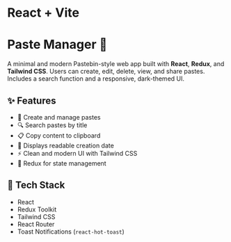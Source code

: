 # React + Vite

# Paste Manager 📝

A minimal and modern Pastebin-style web app built with **React**, **Redux**, and **Tailwind CSS**. Users can create, edit, delete, view, and share pastes. Includes a search function and a responsive, dark-themed UI.

## ✨ Features

- 📝 Create and manage pastes
- 🔍 Search pastes by title
- 📋 Copy content to clipboard
- 📅 Displays readable creation date
- ⚡ Clean and modern UI with Tailwind CSS
- 🔄 Redux for state management

## 🚀 Tech Stack

- React
- Redux Toolkit
- Tailwind CSS
- React Router
- Toast Notifications (`react-hot-toast`)




